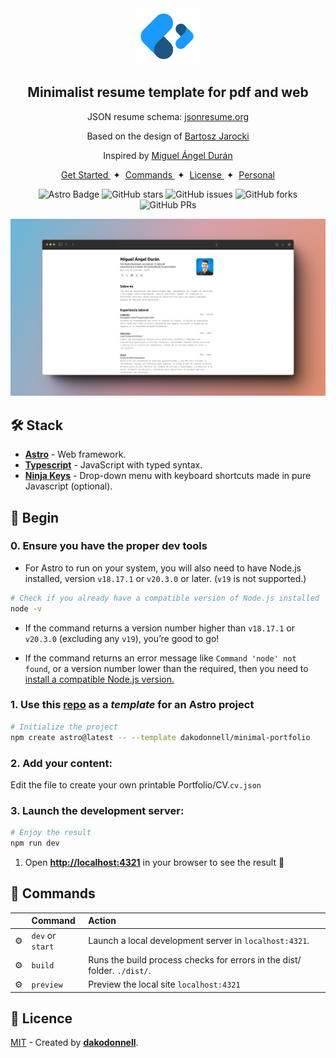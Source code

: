 

<div align="center">
<img src="logo.png" height="90px" width="auto" /> 
<h2>
    Minimalist resume template for pdf and web
</h2>
<p>
JSON resume schema: <a href="https://jsonresume.org/schema/">jsonresume.org</a>
</p>


<p>
Based on the design of <a href="https://github.com/BartoszJarocki/cv">Bartosz Jarocki</a>
</p>

<p>
Inspired by <a href="https://github.com/midudev/minimalist-portfolio-json">Miguel Ángel Durán</a>
</p>

</div>

<div align="center">
    <a href="#🚀-get started">
        Get Started
    </a>
    <span>&nbsp;✦&nbsp;</span>
    <a href="#🧞-commands">
        Commands
    </a>
    <span>&nbsp;✦&nbsp;</span>
    <a href="#🔑-license">
        License
    </a>
    <span>&nbsp;✦&nbsp;</span>
    <a href="https://dakodonnell.com">
        Personal
    </a>
</div>

<p></p>

<div align="center">

![Astro Badge](https://img.shields.io/badge/Astro-BC52EE?logo=astro&logoColor=fff&style=flat)
![GitHub stars](https://img.shields.io/github/stars/dakodonnell/minimal-portfolio)
![GitHub issues](https://img.shields.io/github/issues/dakodonnell/minimal-portfolio)
![GitHub forks](https://img.shields.io/github/forks/dakodonnell/minimal-portfolio)
![GitHub PRs](https://img.shields.io/github/issues-pr/dakodonnell/minimal-portfolio)

</div>

<img src="portada.png"></img>

## 🛠️ Stack

- [**Astro**](https://astro.build/) - Web framework.
- [**Typescript**](https://www.typescriptlang.org/) - JavaScript with typed syntax.
- [**Ninja Keys**](https://github.com/ssleptsov/ninja-keys) - Drop-down menu with keyboard shortcuts made in pure Javascript (optional).


## 🚀 Begin

### 0. Ensure you have the proper dev tools

- For Astro to run on your system, you will also need to have Node.js installed, version `v18.17.1` or `v20.3.0` or later. (`v19` is not supported.)

```bash
# Check if you already have a compatible version of Node.js installed
node -v
```

- If the command returns a version number higher than `v18.17.1` or `v20.3.0` (excluding any `v19`), you’re good to go!

- If the command returns an error message like `Command 'node' not found`, or a version number lower than the required, then you need to [install a compatible Node.js version.](https://docs.npmjs.com/downloading-and-installing-node-js-and-npm)

### 1. Use this [repo](https://github.com/dakodonnell/minimal-portfolio) as a _template_ for an Astro project

```bash
# Initialize the project
npm create astro@latest -- --template dakodonnell/minimal-portfolio
```

### 2. Add your content:
Edit the file to create your own printable Portfolio/CV.`cv.json`

### 3. Launch the development server:

```bash
# Enjoy the result
npm run dev
```

1. Open [**http://localhost:4321**](http://localhost:4321/) in your browser to see the result 🚀


## 🧞 Commands

|     | Command         | Action                                        |
| :-- | :--------------- | :-------------------------------------------- |
| ⚙️  | `dev` or `start` | Launch a local development server in `localhost:4321`.  |
| ⚙️  | `build`          | Runs the build process checks for errors in the dist/ folder. `./dist/`.      |
| ⚙️  | `preview`        | Preview the local site `localhost:4321` |



## 🔑 Licence

[MIT](LICENSE.txt) - Created by [**dakodonnell**](https://dakodonnell.com).



